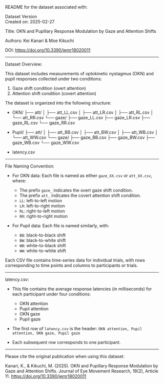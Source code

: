 README for the dataset associated with:

Dataset Version  
Created on: 2025-02-27

Title:
OKN and Pupillary Response Modulation by Gaze and Attention Shifts

Authors:
Kei Kanari & Moe Kikuchi

DOI:
https://doi.org/10.3390/jemr18020011

---

Dataset Overview:

This dataset includes measurements of optokinetic nystagmus (OKN) and pupil responses collected under two conditions:
1. Gaze shift condition (overt attention)
2. Attention shift condition (covert attention)

The dataset is organized into the following structure:

- OKN/
  ├── att/
  │   ├── att_LL.csv
  │   ├── att_LR.csv
  │   ├── att_RL.csv
  │   └── att_RR.csv
  └── gaze/
      ├── gaze_LL.csv
      ├── gaze_LR.csv
      ├── gaze_RL.csv
      └── gaze_RR.csv

- Pupil/
  ├── att/
  │   ├── att_BB.csv
  │   ├── att_BW.csv
  │   ├── att_WB.csv
  │   └── att_WW.csv
  └── gaze/
      ├── gaze_BB.csv
      ├── gaze_BW.csv
      ├── gaze_WB.csv
      └── gaze_WW.csv

- latency.csv

---

File Naming Convention:

- For OKN data:
  Each file is named as either `gaze_XX.csv` or `att_XX.csv`, where:
    - The prefix `gaze_` indicates the overt gaze shift condition.
    - The prefix `att_` indicates the covert attention shift condition.
    - `LL`: left-to-left motion
    - `LR`: left-to-right motion
    - `RL`: right-to-left motion
    - `RR`: right-to-right motion

- For Pupil data:
  Each file is named similarly, with:
    - `BB`: black-to-black shift
    - `BW`: black-to-white shift
    - `WB`: white-to-black shift
    - `WW`: white-to-white shift

Each CSV file contains time-series data for individual trials, with rows corresponding to time points and columns to participants or trials.

---

latency.csv:

- This file contains the average response latencies (in milliseconds) for each participant under four conditions:
    - OKN attention
    - Pupil attention
    - OKN gaze
    - Pupil gaze

- The first row of `latency.csv` is the header:
  `OKN attention, Pupil attention, OKN gaze, Pupil gaze`

- Each subsequent row corresponds to one participant.

---

Please cite the original publication when using this dataset:

Kanari, K., & Kikuchi, M. (2025). OKN and Pupillary Response Modulation by Gaze and Attention Shifts. Journal of Eye Movement Research, 18(2), Article 11. https://doi.org/10.3390/jemr18020011

